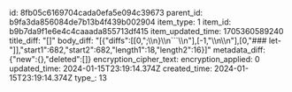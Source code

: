 id: 8fb05c6169704cada0efa5e094c39673
parent_id: b9fa3da856084de7b13b4f439b002904
item_type: 1
item_id: b9b7da9f1e6e4c4caaada855713df415
item_updated_time: 1705360589240
title_diff: "[]"
body_diff: "[{\"diffs\":[[0,\";\\\n}\\\n```\\\n\"],[-1,\"\\\n\\\n\"],[0,\"### let-\"]],\"start1\":682,\"start2\":682,\"length1\":18,\"length2\":16}]"
metadata_diff: {"new":{},"deleted":[]}
encryption_cipher_text: 
encryption_applied: 0
updated_time: 2024-01-15T23:19:14.374Z
created_time: 2024-01-15T23:19:14.374Z
type_: 13